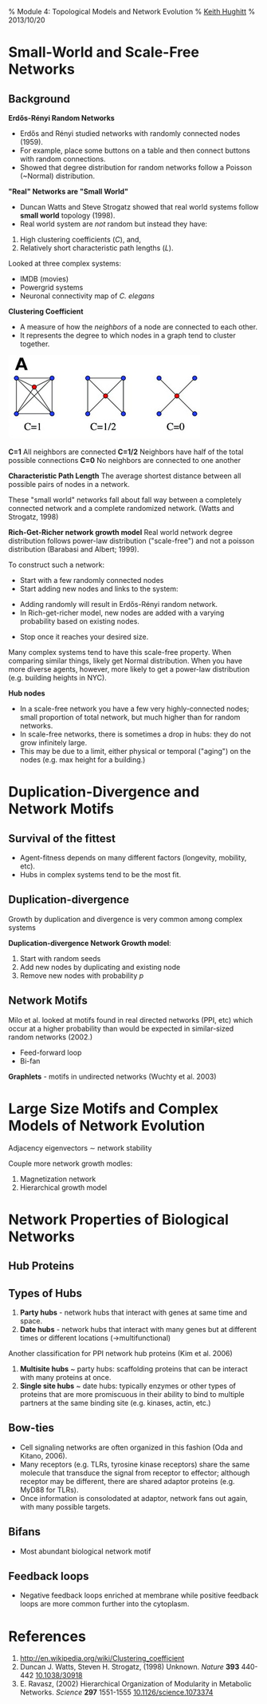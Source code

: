 % Module 4: Topological Models and Network Evolution
% [Keith Hughitt](khughitt@umd.edu)
% 2013/10/20

Small-World and Scale-Free Networks
===================================

Background
----------

**Erdős-Rényi Random Networks**
* Erdős and Rényi studied networks with randomly connected nodes (1959).
* For example, place some buttons on a table and then connect buttons with
  random connections.
* Showed that degree distribution for random networks follow a Poisson 
  (~Normal) distribution.

**"Real" Networks are "Small World"**
* Duncan Watts and Steve Strogatz showed that real world systems follow 
  **small world** topology (1998).
* Real world system are *not* random but instead they have:
 1. High clustering coefficients ($C$), and,
 2. Relatively short characteristic path lengths ($L$).

Looked at three complex systems:
 * IMDB (movies)
 * Powergrid systems
 * Neuronal connectivity map of *C. elegans*

**Clustering Coefficient**

- A measure of how the *neighbors* of a node are connected to each other.
- It represents the degree to which nodes in a graph tend to cluster together.

![clustering coefficient](images/clustering_coefficent_ravasz.jpg)

**C=1**   All neighbors are connected
**C=1/2** Neighbors have half of the total possible connections
**C=0**   No neighbors are connected to one another

**Characteristic Path Length**
The average shortest distance between all possible pairs of nodes in a network.

These "small world" networks fall about fall way between a completely connected
network and a complete randomized network. (Watts and Strogatz, 1998)

**Rich-Get-Richer network growth model**
Real world network degree distribution follows power-law distribution 
("scale-free") and not a poisson distribution (Barabasi and Albert; 1999).

To construct such a network:
* Start with a few randomly connected nodes
* Start adding new nodes and links to the system:
 - Adding randomly will result in Erdős-Rényi random network.
 - In Rich-get-richer model, new nodes are added with a varying probability
   based on existing nodes.
* Stop once it reaches your desired size.

Many complex systems tend to have this scale-free property. When comparing
similar things, likely get Normal distribution. When you have more diverse
agents, however, more likely to get a power-law distribution (e.g. building
heights in NYC).

**Hub nodes**
* In a scale-free network you have a few very highly-connected nodes; small
proportion of total network, but much higher than for random networks.
* In scale-free networks, there is sometimes a drop in hubs: they do not
grow infinitely large.
* This may be due to a limit, either physical or temporal ("aging") on the 
nodes (e.g. max height for a building.)

Duplication-Divergence and Network Motifs
=========================================

Survival of the fittest
-----------------------

- Agent-fitness depends on many different factors (longevity, mobility, etc).
- Hubs in complex systems tend to be the most fit.

Duplication-divergence
----------------------

Growth by duplication and divergence is very common among complex systems

**Duplication-divergence Network Growth model**:

1. Start with random seeds
2. Add new nodes by duplicating and existing node
3. Remove new nodes with probability $p$

Network Motifs
--------------
Milo et al. looked at motifs found in real directed networks (PPI, etc) which
occur at a higher probability than would be expected in similar-sized random
networks (2002.)

- Feed-forward loop
- Bi-fan

**Graphlets** - motifs in undirected networks (Wuchty et al. 2003)

Large Size Motifs and Complex Models of Network Evolution
=========================================================

Adjacency eigenvectors $\sim$ network stability

Couple more network growth modles:
1. Magnetization network
2. Hierarchical growth model

Network Properties of Biological Networks
=========================================

Hub Proteins
------------

## Types of Hubs

1. **Party hubs** - network hubs that interact with genes at same time and
   space.
2. **Date hubs** - network hubs that interact with many genes but at different
   times or different locations (->multifunctional)

Another classification for PPI network hub proteins (Kim et al. 2006)

1. **Multisite hubs** ~ party hubs: scaffolding proteins that can be interact
with many proteins at once.
2. **Single site hubs** ~ date hubs: typically enzymes or other types of
proteins that are more promiscuous in their ability to bind to multiple 
partners at the same binding site (e.g. kinases, actin, etc.)

Bow-ties
--------
* Cell signaling networks are often organized in this fashion (Oda and Kitano, 
2006).
* Many receptors (e.g. TLRs, tyrosine kinase receptors) share the same molecule
that transduce the signal from receptor to effector; although receptor may be
different, there are shared adaptor proteins (e.g. MyD88 for TLRs).
* Once information is consolodated at adaptor, network fans out again, with
many possible targets.

Bifans
------
* Most abundant biological network motif

Feedback loops
--------------
* Negative feedback loops enriched at membrane while positive feedback loops
are more common further into the cytoplasm.

References
==========
1. http://en.wikipedia.org/wiki/Clustering_coefficient
2. Duncan J. Watts, Steven H. Strogatz,   (1998) Unknown.  *Nature*  **393**  440-442  [10.1038/30918](http://dx.doi.org/10.1038/30918)
3. E. Ravasz,   (2002) Hierarchical Organization of Modularity in Metabolic Networks.  *Science*  **297**  1551-1555  [10.1126/science.1073374](http://dx.doi.org/10.1126/science.1073374)
